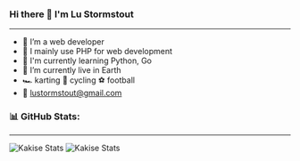 ### Hi there 👋 I'm Lu Stormstout
---
- 👤 I’m a web developer
- 🔧 I mainly use PHP for web development
- 🌱 I'm currently learning Python, Go
- 📍 I’m currently live in Earth
- 🏎️ karting 🚴 cycling ⚽️ football 
- 📧 lustormstout@gmail.com

### 📊 GitHub Stats:
---
<!-- ![Kakise github stats](https://github-readme-stats.vercel.app/api?username=LuStormstout&theme=default&show_icons=true&count_private=true) -->
![Kakise Stats](https://github-profile-summary-cards.vercel.app/api/cards/repos-per-language?username=LuStormstout&theme=solarized_dark)
![Kakise Stats](https://github-profile-summary-cards.vercel.app/api/cards/most-commit-language?username=LuStormstout&theme=solarized_dark)

<!--
**LuStormstout/LuStormstout** is a ✨ _special_ ✨ repository because its `README.md` (this file) appears on your GitHub profile.

Here are some ideas to get you started:

- 🔭 I’m currently working on ...
- 🌱 I’m currently learning ...
- 👯 I’m looking to collaborate on ...
- 🤔 I’m looking for help with ...
- 💬 Ask me about ...
- 📫 How to reach me: ...
- 😄 Pronouns: ...
- ⚡ Fun fact: ...
-->
